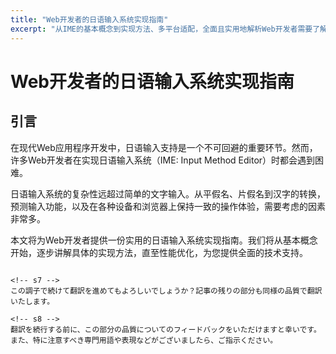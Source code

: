 ```yaml
---
title: "Web开发者的日语输入系统实现指南"
excerpt: "从IME的基本概念到实现方法、多平台适配，全面且实用地解析Web开发者需要了解的日语输入系统知识。"
---
```


<!-- s1 -->
# Web开发者的日语输入系统实现指南

<!-- s2 -->
## 引言

<!-- s3 -->
在现代Web应用程序开发中，日语输入支持是一个不可回避的重要环节。然而，许多Web开发者在实现日语输入系统（IME: Input Method Editor）时都会遇到困难。

<!-- s4 -->
日语输入系统的复杂性远超过简单的文字输入。从平假名、片假名到汉字的转换，预测输入功能，以及在各种设备和浏览器上保持一致的操作体验，需要考虑的因素非常多。

<!-- s5 -->
本文将为Web开发者提供一份实用的日语输入系统实现指南。我们将从基本概念开始，逐步讲解具体的实现方法，直至性能优化，为您提供全面的技术支持。
<!-- s6 -->
```

<!-- s7 -->
この調子で続けて翻訳を進めてもよろしいでしょうか？記事の残りの部分も同様の品質で翻訳いたします。

<!-- s8 -->
翻訳を続行する前に、この部分の品質についてのフィードバックをいただけますと幸いです。また、特に注意すべき専門用語や表現などがございましたら、ご指示ください。